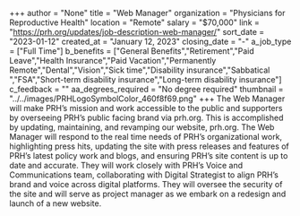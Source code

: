 +++
author = "None"
title = "Web Manager"
organization = "Physicians for Reproductive Health"
location = "Remote"
salary = "$70,000"
link = "https://prh.org/updates/job-description-web-manager/"
sort_date = "2023-01-12"
created_at = "January 12, 2023"
closing_date = "-"
a_job_type = ["Full Time"]
b_benefits = ["General Benefits","Retirement","Paid Leave","Health Insurance","Paid Vacation","Permanently Remote","Dental","Vision","Sick time","Disability insurance","Sabbatical ","FSA","Short-term disability insurance","Long-term disability insurance"]
c_feedback = ""
aa_degrees_required = "No degree required"
thumbnail = "../../images/PRHLogoSymbolColor_460f8f69.png"
+++
The Web Manager will make PRH’s mission and work accessible to the public and supporters by overseeing PRH’s public facing brand via prh.org. This is accomplished by updating, maintaining, and revamping our website, prh.org. The Web Manager will respond to the real time needs of PRH’s organizational work, highlighting press hits, updating the site with press releases and features of PRH’s latest policy work and blogs, and ensuring PRH’s site content is up to date and accurate. They will work closely with PRH’s Voice and Communications team, collaborating with Digital Strategist to align PRH’s brand and voice across digital platforms. They will oversee the security of the site and will serve as project manager as we embark on a redesign and launch of a new website.